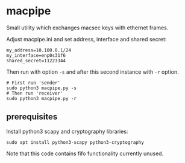 # macpipe

Small utility which exchanges macsec keys with ethernet frames. 

Adjust macpipe.ini and set address, interface and shared secret:

```
my_address=10.100.0.1/24
my_interface=enp0s31f6
shared_secret=11223344
```

Then run with option `-s` and after this second instance with `-r` option.

```
# First run 'sender'
sudo python3 macpipe.py -s
# Then run 'receiver' 
sudo python3 macpipe.py -r
```

## prerequisites

Install python3 scapy and cryptography libraries:

`sudo apt install python3-scapy python3-cryptography`

Note that this code contains fifo functionality currently unused.
